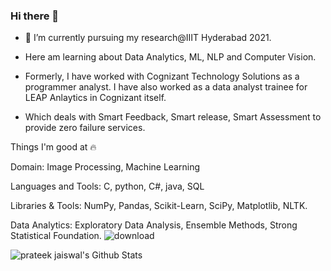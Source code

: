 ### Hi there 👋

<!--
**prateekj7777/prateekj7777** is a ✨ _special_ ✨ repository because its `README.md` (this file) appears on your GitHub profile.

Here are some ideas to get you started: -->

- 🔭 I’m currently pursuing my research@IIIT Hyderabad 2021. 
- Here am learning about Data Analytics, ML, NLP and Computer Vision.
  
- Formerly, I have worked with Cognizant Technology Solutions as a programmer analyst. I have also worked as a data analyst trainee for LEAP Anlaytics in Cognizant itself.
- Which deals with Smart Feedback, Smart release, Smart Assessment to provide zero failure services.

Things I'm good at 🔥

Domain: Image Processing, Machine Learning

Languages and Tools: C, python, C#, java, SQL

Libraries & Tools: NumPy, Pandas, Scikit-Learn, SciPy, Matplotlib, NLTK.



Data Analytics: Exploratory Data Analysis, Ensemble Methods, Strong Statistical Foundation.
![download](https://user-images.githubusercontent.com/36843605/144180735-63d630d2-acd8-4eeb-a09f-909b28ab9b7d.jpg)

<img align="left" alt="prateek jaiswal's  Github Stats" src="https://github-readme-stats.vercel.app/api?username=prateekj7777&show_icons=true&theme=radical&hide_border=true&count_private=true" />
